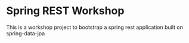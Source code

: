 # Spring REST Workshop
This is a workshop project to bootstrap a spring rest application built on spring-data-jpa
